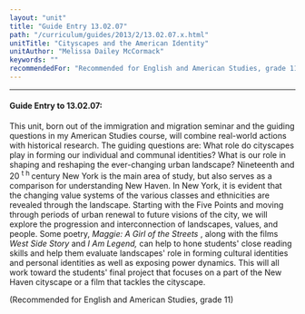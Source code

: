 ```yaml
---
layout: "unit"
title: "Guide Entry 13.02.07"
path: "/curriculum/guides/2013/2/13.02.07.x.html"
unitTitle: "Cityscapes and the American Identity"
unitAuthor: "Melissa Dailey McCormack"
keywords: ""
recommendedFor: "Recommended for English and American Studies, grade 11"
---
```

<body>
<hr/>
<h4>
Guide Entry to 13.02.07:
</h4>
<p>
This unit, born out of the immigration and migration seminar and the guiding questions in my American Studies course, will combine real-world actions with historical research. The guiding questions are: What role do cityscapes play in forming our individual and communal identities? What is our role in shaping and reshaping the ever-changing urban landscape? Nineteenth and 20
<sup>
t h
</sup>
century New York is the main area of study, but also serves as a comparison for understanding New Haven. In New York, it is evident that the changing value systems
<b>
</b>
of the various classes and ethnicities are revealed through the landscape. Starting with the Five Points and moving through periods of urban renewal to future visions of the city, we will explore the progression and interconnection of landscapes, values, and people. Some poetry,
<i>
Maggie: A Girl of the Streets
</i>
, along with the films
<i>
West Side Story
</i>
and
<i>
I Am Legend,
</i>
can help to hone students' close reading skills and help them evaluate landscapes' role in forming cultural identities and personal identities as well as exposing power dynamics. This will all work toward the students' final project that focuses on a part of the New Haven cityscape or a film that tackles the cityscape.
</p>
<p>
(Recommended for English and American Studies, grade 11)
</p>
</body>